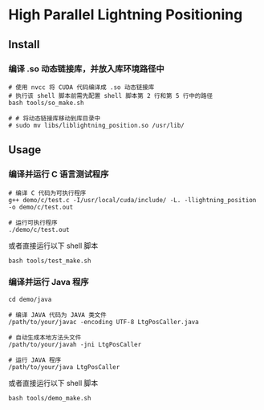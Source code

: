 # High Parallel Lightning Positioning

## Install

### 编译 .so 动态链接库，并放入库环境路径中

```shell
# 使用 nvcc 将 CUDA 代码编译成 .so 动态链接库
# 执行该 shell 脚本前需先配置 shell 脚本第 2 行和第 5 行中的路径
bash tools/so_make.sh

# # 将动态链接库移动到库目录中
# sudo mv libs/liblightning_position.so /usr/lib/
```

## Usage

### 编译并运行 C 语言测试程序

```shell
# 编译 C 代码为可执行程序
g++ demo/c/test.c -I/usr/local/cuda/include/ -L. -llightning_position -o demo/c/test.out

# 运行可执行程序
./demo/c/test.out
```

或者直接运行以下 shell 脚本

```shell
bash tools/test_make.sh
```

### 编译并运行 Java 程序

```shell
cd demo/java

# 编译 JAVA 代码为 JAVA 类文件
/path/to/your/javac -encoding UTF-8 LtgPosCaller.java

# 自动生成本地方法头文件
/path/to/your/javah -jni LtgPosCaller

# 运行 JAVA 程序
/path/to/your/java LtgPosCaller
```

或者直接运行以下 shell 脚本

```shell
bash tools/demo_make.sh
```
